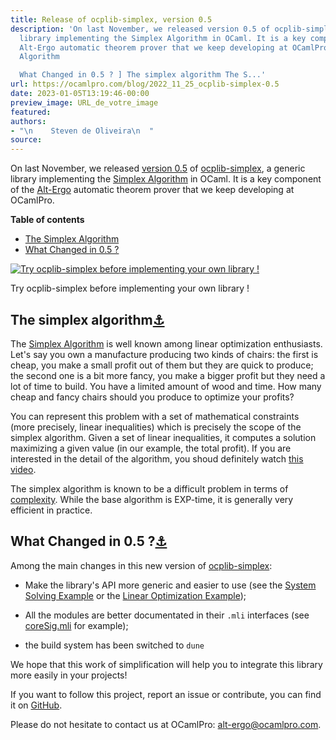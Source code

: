 ```yaml
---
title: Release of ocplib-simplex, version 0.5
description: 'On last November, we released version 0.5 of ocplib-simplex, a generic
  library implementing the Simplex Algorithm in OCaml. It is a key component of the
  Alt-Ergo automatic theorem prover that we keep developing at OCamlPro. ** The Simplex
  Algorithm

  What Changed in 0.5 ? ] The simplex algorithm The S...'
url: https://ocamlpro.com/blog/2022_11_25_ocplib-simplex-0.5
date: 2023-01-05T13:19:46-00:00
preview_image: URL_de_votre_image
featured:
authors:
- "\n    Steven de Oliveira\n  "
source:
---
```


<p></p>
<p>On last November, we released <a href="https://opam.ocaml.org/packages/ocplib-simplex/">version
0.5</a> of
<a href="https://github.com/OCamlPro/ocplib-simplex">ocplib-simplex</a>, a generic library implementing the <a href="https://en.wikipedia.org/wiki/Simplex_algorithm">Simplex
Algorithm</a> in OCaml. It is a key component of the <a href="https://alt-ergo.ocamlpro.com">Alt-Ergo</a> automatic
theorem prover that we keep developing at OCamlPro.</p>
<p></p><div>
<strong>Table of contents</strong>
<ul>
<li><a href="https://ocamlpro.com/blog/feed#simplex">The Simplex Algorithm</a>
</li>
<li><a href="https://ocamlpro.com/blog/feed#changes">What Changed in 0.5 ?</a>

</li>
</ul>
<p>
</p><div class="figure">
  <p>
    <a href="https://ocamlpro.com/blog/assets/img/ocplib-simplex.jpg">
      <img src="https://ocamlpro.com/blog/assets/img/ocplib-simplex.jpg" alt="Try ocplib-simplex before implementing
your own library !"/>
    </a>
    </p><div class="caption">
      Try ocplib-simplex before implementing
your own library !
    </div>
  
</div>

<h2>
<a class="anchor"></a>The simplex algorithm<a href="https://ocamlpro.com/blog/feed#simplex">&#9875;</a>
          </h2>
<p>The <a href="https://en.wikipedia.org/wiki/Simplex_algorithm">Simplex Algorithm</a> is well known among linear optimization
enthusiasts. Let's say you own a manufacture producing two kinds of
chairs: the first is cheap, you make a small profit out of them but
they are quick to produce; the second one is a bit more fancy, you
make a bigger profit but they need a lot of time to build. You have a
limited amount of wood and time. How many cheap and fancy chairs
should you produce to optimize your profits?</p>
<p>You can represent this problem with a set of mathematical constraints (more
precisely, linear inequalities) which is precisely the scope of the simplex
algorithm. Given a set of linear inequalities, it computes a solution maximizing
a given value (in our example, the total profit).
If you are interested in the detail of the algorithm, you shoud definitely watch
<a href="https://www.youtube.com/watch?v=jh_kkR6m8H8">this video</a>.</p>
<p>The simplex algorithm is known to be a difficult problem in terms of
<a href="https://en.wikipedia.org/wiki/Computational_complexity">complexity</a>.
While the base algorithm is EXP-time, it is generally very efficient in
practice.</p>
<h2>
<a class="anchor"></a>What Changed in 0.5 ?<a href="https://ocamlpro.com/blog/feed#changes">&#9875;</a>
          </h2>
<p>Among the main changes in this new version of <a href="https://github.com/OCamlPro/ocplib-simplex">ocplib-simplex</a>:</p>
<ul>
<li>
<p>Make the library's API more generic and easier to use (see the <a href="https://github.com/OCamlPro/ocplib-simplex/blob/v0.5/tests/standalone_minimal.ml">System Solving Example</a> or the <a href="https://github.com/OCamlPro/ocplib-simplex/blob/v0.5/tests/standalone_minimal_maximization.ml">Linear Optimization Example</a>);</p>
</li>
<li>
<p>All the modules are better documentated in their <code>.mli</code> interfaces
(see
<a href="https://github.com/OCamlPro/ocplib-simplex/blob/v0.5/src/coreSig.mli">coreSig.mli</a>
for example);</p>
</li>
<li>
<p>the build system has been switched to <code>dune</code></p>
</li>
</ul>
<p>We hope that this work of simplification will help you to integrate
this library more easily in your projects!</p>
<p>If you want to follow this project, report an issue or contribute, you
can find it on <a href="https://github.com/OCamlPro/ocplib-simplex">GitHub</a>.</p>
<p>Please do not hesitate to contact us at OCamlPro:
<a href="mailto:alt-ergo@ocamlpro.com">alt-ergo@ocamlpro.com</a>.</p>
</div>
